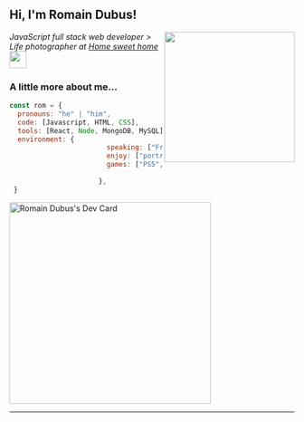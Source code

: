 <h2> Hi, I'm Romain Dubus! </h2>
<img align='right' src="https://media.tenor.com/q9s_XmoedE8AAAAi/piske-usagi.gif" width="230">
<p><em>JavaScript full stack web developer ></br>Life photographer at <a href="https://www.instagram.com/romdub86/" target="blank">Home sweet home</a><img src="https://media.giphy.com/media/VI8dCCQG296YR871uf/giphy.gif" width="30"> 
</em></p>


###  A little more about me...  

```javascript
const rom = {
  pronouns: "he" | "him",
  code: [Javascript, HTML, CSS],
  tools: [React, Node, MongoDB, MySQL],
  environment: {
                        speaking: ["French", "English"],
                        enjoy: ["portrait_photography"],
                        games: ["PS5", "Switch"]
        
                      },
 }
```

<a href="https://app.daily.dev/cooltor"><img src="https://api.daily.dev/devcards/v2/9HVA4W3GW8yJtdeO07lMm.png?r=wlz&type=default" width="356" alt="Romain Dubus's Dev Card"/></a>

---

